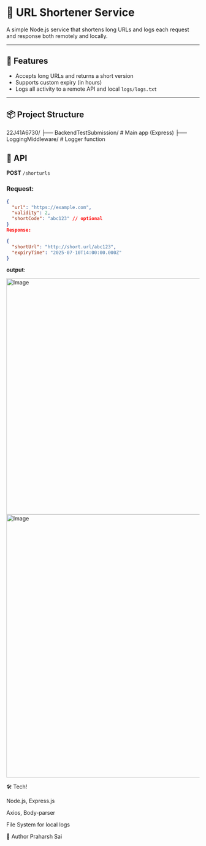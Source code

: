# 🔗 URL Shortener Service

A simple Node.js service that shortens long URLs and logs each request and response both remotely and locally.

---

## 🚀 Features

- Accepts long URLs and returns a short version
- Supports custom expiry (in hours)
- Logs all activity to a remote API and local `logs/logs.txt`

---

## 📦 Project Structure

22J41A6730/
├── BackendTestSubmission/ # Main app (Express)
├── LoggingMiddleware/ # Logger function


## 📡 API

**POST** `/shorturls`

### Request:

```json
{
  "url": "https://example.com",
  "validity": 2,
  "shortCode": "abc123" // optional
}
Response:

{
  "shortUrl": "http://short.url/abc123",
  "expiryTime": "2025-07-10T14:00:00.000Z"
}
```
**output**:

<img width="944" height="616" alt="Image" src="https://github.com/user-attachments/assets/e657cdbe-27a2-43e9-831a-bf86ebd3ea74" />

<img width="840" height="687" alt="Image" src="https://github.com/user-attachments/assets/9bd77e01-432d-49dd-9945-9ad9ce20abc0" />

🛠 Tech!

Node.js, Express.js

Axios, Body-parser

File System for local logs


👤 Author
Praharsh Sai

